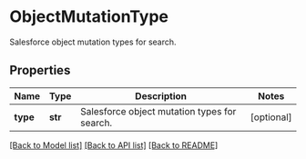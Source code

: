 # ObjectMutationType

Salesforce object mutation types for search.

## Properties
Name | Type | Description | Notes
------------ | ------------- | ------------- | -------------
**type** | **str** | Salesforce object mutation types for search. | [optional] 

[[Back to Model list]](../README.md#documentation-for-models) [[Back to API list]](../README.md#documentation-for-api-endpoints) [[Back to README]](../README.md)


